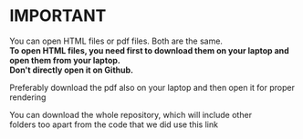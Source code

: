 <h1> IMPORTANT </h1>

You can open HTML files or pdf files. Both are the same. <br>
<b>To open HTML files, you need first to download them on your laptop and
open them from your laptop. <br>Don't directly open it on Github.</b>

Preferably download the pdf also on your laptop and then open it
for proper rendering <br>

You can download the whole repository, which will include other 
<br>
folders too apart from the code that we did use this link <br>
